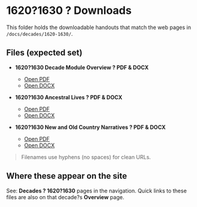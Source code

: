 # 1620?1630 ? Downloads

This folder holds the downloadable handouts that match the web pages in  
`/docs/decades/1620-1630/`.

## Files (expected set)

- **1620?1630 Decade Module Overview ? PDF & DOCX**  
  - [Open PDF](./1620-1630-Decade-Module-Overview.pdf)  
  - [Open DOCX](./1620-1630-Decade-Module-Overview.docx)

- **1620?1630 Ancestral Lives ? PDF & DOCX**  
  - [Open PDF](./1620-1630-Ancestral-Lives.pdf)  
  - [Open DOCX](./1620-1630-Ancestral-Lives.docx)

- **1620?1630 New and Old Country Narratives ? PDF & DOCX**  
  - [Open PDF](./1620-1630-New-and-Old-Country-Narratives.pdf)  
  - [Open DOCX](./1620-1630-New-and-Old-Country-Narratives.docx)

> Filenames use hyphens (no spaces) for clean URLs.

## Where these appear on the site

See: **Decades ? 1620?1630** pages in the navigation. Quick links to these files are also on that decade?s **Overview** page.

